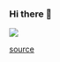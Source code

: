 ### Hi there 👋

![](https://media.giphy.com/media/Vbtc9VG51NtzT1Qnv1/giphy.gif)

[source](https://giphy.com/gifs/Friends-friends-tv-episode-219-Vbtc9VG51NtzT1Qnv1)

<!--
**ArAmM7/ArAmM7** is a ✨ _special_ ✨ repository because its `README.md` (this file) appears on your GitHub profile.

Here are some ideas to get you started:

- 🔭 I’m currently working on ...
- 🌱 I’m currently learning ...
- 👯 I’m looking to collaborate on ...
- 🤔 I’m looking for help with ...
- 💬 Ask me about ...
- 📫 How to reach me: ...
- 😄 Pronouns: ...
- ⚡ Fun fact: ...
-->
